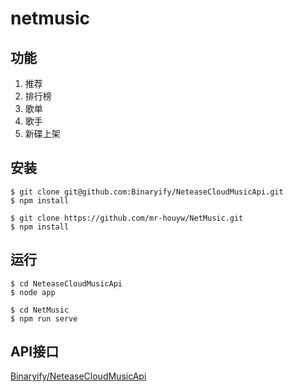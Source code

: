 # netmusic

## 功能
1.  推荐
2.  排行榜
3.  歌单
4.  歌手
5.  新碟上架
  
## 安装
```
$ git clone git@github.com:Binaryify/NeteaseCloudMusicApi.git
$ npm install 

$ git clone https://github.com/mr-houyw/NetMusic.git
$ npm install
```

## 运行
```
$ cd NeteaseCloudMusicApi
$ node app 

$ cd NetMusic
$ npm run serve
```

## API接口
[Binaryify/NeteaseCloudMusicApi](https://github.com/Binaryify/NeteaseCloudMusicApi)

